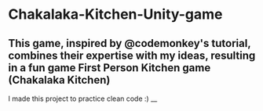# Chakalaka-Kitchen-Unity-game
 
This game, inspired by @codemonkey's tutorial, combines their expertise with my ideas, resulting in a fun game First Person Kitchen game (Chakalaka Kitchen)
---
I made this project to practice clean code  :)
__
